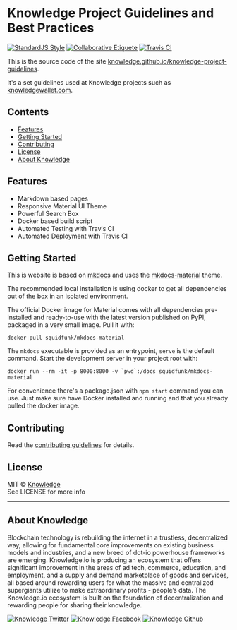 # Knowledge Project Guidelines and Best Practices

[![StandardJS Style](https://img.shields.io/badge/code%20style-standard-brightgreen.svg)](http://standardjs.com/)
[![Collaborative Etiquete](https://img.shields.io/badge/%E2%9C%93-collaborative_etiquette-brightgreen.svg)](https://git.io/col)
[![Travis CI](https://img.shields.io/travis/knowledge/knowledge-project-guidelines.svg)](https://travis-ci.org/knowledge/knowledge-project-guidelines)

This is the source code of the site [knowledge.github.io/knowledge-project-guidelines](https://knowledge.github.io/knowledge-project-guidelines).

It's a set guidelines used at Knowledge projects such as [knowledgewallet.com](https://knowledgewallet.com).

<!-- START doctoc generated TOC please keep comment here to allow auto update -->
<!-- DON'T EDIT THIS SECTION, INSTEAD RE-RUN doctoc TO UPDATE -->
## Contents

- [Features](#features)
- [Getting Started](#getting-started)
- [Contributing](#contributing)
- [License](#license)
- [About Knowledge](#about-knowledge)

<!-- END doctoc generated TOC please keep comment here to allow auto update -->

## Features

- Markdown based pages
- Responsive Material UI Theme
- Powerful Search Box
- Docker based build script
- Automated Testing with Travis CI
- Automated Deployment with Travis CI

## Getting Started

This is website is based on [mkdocs](mkdocs.org) and uses the [mkdocs-material](https://squidfunk.github.io/mkdocs-material) theme.

The recommended local installation is using docker to get all dependencies out of the box in an isolated environment.

The official Docker image for Material comes with all dependencies pre-installed and ready-to-use with the latest version published on PyPI, packaged in a very small image. Pull it with:

`docker pull squidfunk/mkdocs-material`

The `mkdocs` executable is provided as an entrypoint, `serve` is the default command. Start the development server in your project root with:

```
docker run --rm -it -p 8000:8000 -v `pwd`:/docs squidfunk/mkdocs-material
```

For convenience there's a package.json with `npm start` command you can use. Just make sure have Docker installed and running and that you already pulled the docker image.

## Contributing

Read the [contributing guidelines](CONTRIBUTING.md) for details.

## License

MIT © [Knowledge](http://knowledge.io)  
See LICENSE for more info

---
## About Knowledge

Blockchain technology is rebuilding the internet in a trustless, decentralized way, allowing for fundamental core improvements on existing business models and industries, and a new breed of dot-io powerhouse frameworks are emerging. Knowledge.io is producing an ecosystem that offers significant improvement in the areas of ad tech, commerce, education, and employment, and a supply and demand marketplace of goods and services, all based around rewarding users for what the massive and centralized supergiants utilize to make extraordinary profits - people’s data. The Knowledge.io ecosystem is built on the foundation of decentralization and rewarding people for sharing their knowledge.

<!-- Please don't remove this: Grab your social icons from https://github.com/carlsednaoui/gitsocial -->

<!-- display the social media buttons in your README -->

[![Knowledge Twitter][1.1]][1]
[![Knowledge Facebook][2.1]][2]
[![Knowledge Github][3.1]][3]

<!-- links to social media icons -->
<!-- no need to change these -->

<!-- icons with padding -->

[1.1]: http://i.imgur.com/tXSoThF.png (twitter icon with padding)
[2.1]: http://i.imgur.com/P3YfQoD.png (facebook icon with padding)
[3.1]: http://i.imgur.com/0o48UoR.png (github icon with padding)

<!-- icons without padding -->

[1.2]: http://i.imgur.com/wWzX9uB.png (twitter icon without padding)
[2.2]: http://i.imgur.com/fep1WsG.png (facebook icon without padding)
[3.2]: http://i.imgur.com/9I6NRUm.png (github icon without padding)


<!-- links to your social media accounts -->
<!-- update these accordingly -->

[1]: http://www.twitter.com/KnowledgeToken
[2]: http://www.facebook.com/KnowledgeToken
[3]: http://www.github.com/knowledge

<!-- Please don't remove this: Grab your social icons from https://github.com/carlsednaoui/gitsocial -->

